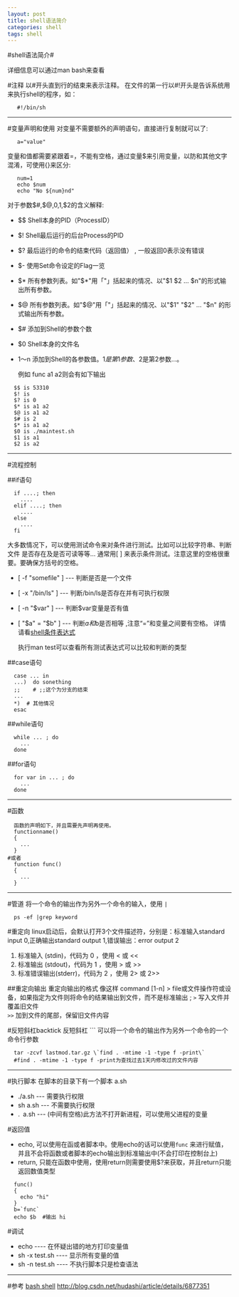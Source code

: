 ```yaml
---
layout: post
title: shell语法简介
categories: shell
tags: shell
---
```


#shell语法简介#
   
  详细信息可以通过man bash来查看
   
#注释
  以#开头直到行的结束来表示注释。
  在文件的第一行以#!开头是告诉系统用来执行shell的程序，如：  
```shell
   #!/bin/sh
```

-----

#变量声明和使用
  对变量不需要额外的声明语句，直接进行复制就可以了:  
```shell
   a="value"
```  
   变量和值都需要紧跟着=，不能有空格，通过变量$来引用变量，以防和其他文字混淆，可使用{}来区分:  
```shell
   num=1
   echo $num
   echo "No ${num}nd"
```

  对于参数$#,$@,$0,$1,$2的含义解释: 

* $$ Shell本身的PID（ProcessID） 
* $! Shell最后运行的后台Process的PID 
* $? 最后运行的命令的结束代码（返回值） , 一般返回0表示没有错误
* $- 使用Set命令设定的Flag一览 
* $* 所有参数列表。如"$*"用「"」括起来的情况、以"$1 $2 … $n"的形式输出所有参数。 
* $@ 所有参数列表。如"$@"用「"」括起来的情况、以"$1" "$2" … "$n" 的形式输出所有参数。 
* $# 添加到Shell的参数个数 
* $0 Shell本身的文件名 
* $1～$n 添加到Shell的各参数值。$1是第1参数、$2是第2参数…。 
  
  例如 func a1 a2则会有如下输出
```shell
  $$ is 53310
  $! is 
  $? is 0
  $* is a1 a2
  $@ is a1 a2
  $# is 2
  $* is a1 a2
  $0 is ./maintest.sh
  $1 is a1
  $2 is a2
``` 
-----

#流程控制

##if语句

```shell
  if ....; then 
    .... 
  elif ....; then 
    .... 
  else 
    .... 
  fi
```
   
  大多数情况下，可以使用测试命令来对条件进行测试。比如可以比较字符串、判断文件
是否存在及是否可读等等… 
  通常用[ ] 来表示条件测试。注意这里的空格很重要。要确保方括号的空格。 

* [ -f "somefile" ] --- 判断是否是一个文件 
* [ -x "/bin/ls" ] --- 判断/bin/ls是否存在并有可执行权限 
* [ -n "$var" ] --- 判断$var变量是否有值 
* [ "$a" = "$b" ] --- 判断$a和$b是否相等 ,注意“=”和变量之间要有空格。
详情请看[shell条件表达式]((/2015/07/27/conditional-expressions.html))

  执行man test可以查看所有测试表达式可以比较和判断的类型

##case语句

```shell
  case ... in
  ...)  do sonething
  ;;    # ;;这个为分支的结束
  ...
  *)  # 其他情况
  esac
```

##while语句

```shell
  while ... ; do
    ...
  done
```

##for语句
```shell
  for var in ... ; do
    ...
  done
```

-----

#函数
```shell
  函数的声明如下，并且需要先声明再使用。
  functionname()
  {
    ...
  }
#或者
  function func()
  {
    ...
  }
```

-----

#管道
  将一个命令的输出作为另外一个命令的输入，使用 `|`

```shell
  ps -ef |grep keyword
```

#重定向
  linux启动后，会默认打开3个文件描述符，分别是：标准输入standard input 0,正确输出standard output 1,错误输出：error output 2
   
1. 标准输入   (stdin)，代码为 0 ，使用 < 或 << 
2. 标准输出   (stdout)，代码为 1 ，使用 > 或 >>
3. 标准错误输出(stderr)，代码为 2 ，使用 2> 或 2>>

##重定向输出
  重定向输出的格式 像这样 command [1-n] > file或文件操作符或设备，如果指定为文件则将命令的结果输出到文件，而不是标准输出 ;
  `>` 写入文件并覆盖旧文件   
  `>>` 加到文件的尾部，保留旧文件内容

#反短斜杠backtick
  反短斜杠 ``` 可以将一个命令的输出作为另外一个命令的一个命令行参数
  
```shell
  tar -zcvf lastmod.tar.gz \`find . -mtime -1 -type f -print\`
  #find . -mtime -1 -type f -print为查找过去1天内修改过的文件内容
```

-----

#执行脚本
  在脚本的目录下有一个脚本 a.sh
* ./a.sh --- 需要执行权限 
* sh a.sh --- 不需要执行权限
* .` `a.sh  --- (中间有空格)此方法不打开新进程，可以使用父进程的变量
   
#返回值
* echo, 可以使用在函或者脚本中。使用echo的话可以使用```func``` 来进行赋值，并且不会将函数或者脚本的echo输出到标准输出中(不会打印在控制台上)
* return,  只能在函数中使用，使用return则需要使用$?来获取，并且return只能返回数值类型
   
```shell
  func()
  {
    echo "hi"
  }
  b=`func`
  echo $b  #输出 hi
```
   
#调试
* echo          ---- 在怀疑出错的地方打印变量值
* sh -x test.sh ---- 显示所有变量的值
* sh -n test.sh ---- 不执行脚本只是检查语法

-----
#参考
[bash shell](http://www.gnu.org/software/bash/)
<http://blog.csdn.net/hudashi/article/details/6877351>